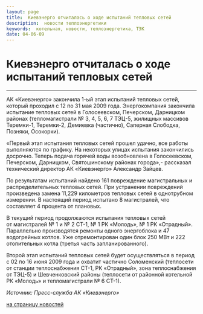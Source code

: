 ```yaml
---
layout: page
title:  Киевэнерго отчиталась о ходе испытаний тепловых сетей
description:  новости теплоэнергетики
keywords:  котельная, новости, теплоэнергетика, ТЭК
date: 04-06-09
---
```


# Киевэнерго отчиталась о ходе испытаний тепловых сетей

****

АК «Киевэнерго» закончила 1-ый этап испытаний тепловых сетей, который проходил
с 12 по 31 мая 2009 года. Энергокомпания закончила испытание тепловых сетей в
Голосеевском, Печерском, Дарницком районах (тепломагистрали № 3, 4, 5, 6, 7
ТЭЦ-5, жилищных массивов Теремки-1, Теремки-2, Демиевка (частично), Саперная
Слободка, Позняки, Осокорки).

«Первый этап испытания тепловых сетей прошел удачно, все работы выполняются по
графику. На некоторых улицах испытания закончились досрочно. Теперь подача
горячей воды возобновлена в Голосеевском, Печерском, Дарницком, Святошинскому
районах города»,- рассказал технический директор АК «Киевэнерго» Александр
Зайцев.

По результатам испытаний найдено 161 повреждение магистральных и
распределительных тепловых сетей. При устранении повреждений произведена
замена 11,229 километров тепловых сетей в однотрубном измерении. В настоящий
период испытано 8 магистралей, что составляет 4 процента от плановых.

В текущий период продолжаются испытания тепловых сетей от магистралей № 1 и №
2 СТ-1, № 1 РК «Молодь», № 1 РК «Отрадный». Параллельно производятся ремонты
одного энергоблока и 47 водогрейных котлов. Уже отремонтирован один блок 250
МВт и 222 отопительных котла (третья часть запланированного).

Второй этап испытаний тепловых сетей будет осуществляться в период с 02 по 16
июня 2009 года и охватит частично Соломенский (теплосети от станции
теплоснабжения СТ-1, РК «Отрадный», зона теплоснабжения от ТЭЦ-5) и
Шевченковский районы (теплосети от районной котельной РК «Молодь» и
тепломагистрали № 6 СТ-1).

_Источник: Пресс-служба АК «Киевэнерго»_

[на страницу новостей](/news.shtml)

